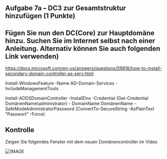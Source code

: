 ﻿## Aufgabe 7a – DC3 zur Gesamtstruktur hinzufügen (1 Punkte)

## Fügen Sie nun den DC(Core) zur Hauptdomäne hinzu. Suchen Sie im Internet selbst nach einer Anleitung. Alternativ können Sie auch folgenden Link verwenden)

<https://docs.microsoft.com/en-us/answers/questions/59818/how-to-install-secondary-domain-controller-as-serv.html>

Install-WindowsFeature -Name AD-Domain-Services -IncludeManagementTools



Install-ADDSDomainController -InstallDns -Credential (Get-Credential DomänenName\administrator) - DomainName DomänenName -SafeModeAdministratorPassword (ConvertTo-SecureString -AsPlainText "Passwort" -Force)


## Kontrolle
   Zeigen Sie folgendes Fenster mit dem neuen Domänencontroller im Video

![IMAGE]()


